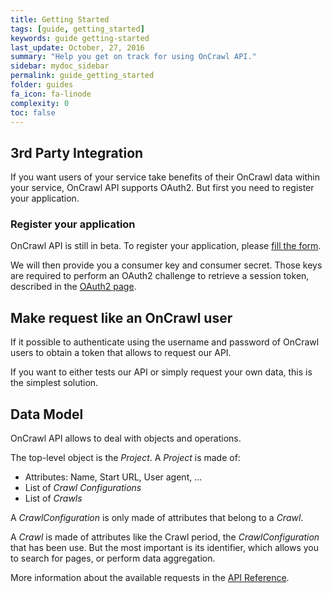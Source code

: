 ```yaml
---
title: Getting Started
tags: [guide, getting_started]
keywords: guide getting-started
last_update: October, 27, 2016
summary: "Help you get on track for using OnCrawl API."
sidebar: mydoc_sidebar
permalink: guide_getting_started
folder: guides
fa_icon: fa-linode
complexity: 0
toc: false
---
```


## 3rd Party Integration

If you want users of your service take benefits of their OnCrawl data within
your service, OnCrawl API supports OAuth2. But first you need to register
your application.

### Register your application

OnCrawl API is still in beta. To register your application, please [fill the
form](https://docs.google.com/forms/d/e/1FAIpQLScCm9P2vSWTk0ZN1yTt9iyggizVdJ-T15C3-l_D1P4JJRZO_g/viewform?entry.602248975=My+OnCrawl+API+OAuth+application&entry.1442365639=seoguru&entry.816404965=My+app+allows+my+customer+to+access+OnCrawl+API's+data+through+my+customers+website&entry.1037603334=https://seo4ever.co/logo.png&entry.393669484=account:read&entry.393669484=project:read&entry.872577371=https://seo4ever.co/oauth_redirect&entry.481142999=https://seo4ever.co/oauth_redirect).

We will then provide you a consumer key and consumer secret. Those keys are
required to perform an OAuth2 challenge to retrieve a session token, described
in the [OAuth2 page](reference_oauth2).

## Make request like an OnCrawl user

If it possible to authenticate using the username and password of OnCrawl users
to obtain a token that allows to request our API.

If you want to either tests our API or simply request your own data, this is
the simplest solution.

## Data Model

OnCrawl API allows to deal with objects and operations.

The top-level object is the *Project*. A *Project* is made of:

* Attributes: Name, Start URL, User agent, ...
* List of *Crawl Configurations*
* List of *Crawls*

A *CrawlConfiguration* is only made of attributes that belong to a *Crawl*.

A *Crawl* is made of attributes like the Crawl period, the *CrawlConfiguration*
that has been use. But the most important is its identifier, which allows you
to search for pages, or perform data aggregation.

More information about the available requests in the
[API Reference](reference_api).
